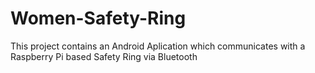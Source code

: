 # Women-Safety-Ring
This project contains an Android Aplication which communicates with a Raspberry Pi based Safety Ring via Bluetooth 
